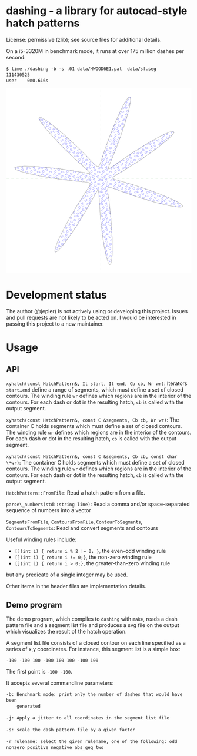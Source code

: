 # dashing - a library for autocad-style hatch patterns

License: permissive (zlib); see source files for additional details.

On a i5-3320M in benchmark mode, it runs at over 175 million dashes per second:
```
$ time ./dashing -b -s .01 data/HWOOD6E1.pat  data/sf.seg
111430525
user    0m0.616s
```

![Example image](data/sf.png)

# Development status

The author (@jepler) is not actively using or developing this project.
Issues and pull requests are not likely to be acted on.
I would be interested in passing this project to a new maintainer.

# Usage
## API

`xyhatch(const HatchPattern&, It start, It end, Cb cb, Wr wr)`:
    Iterators `start`..`end` define a range of segments, which must define a set of closed contours.
    The winding rule `wr` defines which regions are in the interior of the contours.
    For each dash or dot in the resulting hatch, `cb` is called with the output segment.

`xyhatch(const HatchPattern&, const C &segments, Cb cb, Wr wr)`:
    The container C holds segments which must define a set of closed
    contours.
    The winding rule `wr` defines which regions are in the interior of the contours.
    For each dash or dot in the resulting hatch, `cb` is called with the output segment.

`xyhatch(const HatchPattern&, const C &segments, Cb cb, const char \*wr)`:
    The container C holds segments which must define a set of closed
    contours.
    The winding rule `wr` defines which regions are in the interior of the contours.
    For each dash or dot in the resulting hatch, `cb` is called with the output segment.

`HatchPattern::FromFile`: Read a hatch pattern from a file.

`parse\_numbers(std::string line)`: Read a comma and/or space-separated
    sequence of numbers into a vector

`SegmentsFromFile`, `ContoursFromFile`, `ContourToSegments`, `ContoursToSegments`: Read and convert segments and contours

Useful winding rules include:
 * `[](int i) { return i % 2 != 0; }`, the even-odd winding rule
 * `[](int i) { return i != 0;}`, the non-zero winding rule
 * `[](int i) { return i > 0;}`, the greater-than-zero winding rule
 
but any predicate of a single integer may be used.

Other items in the header files are implementation details.

## Demo program

The demo program, which compiles to `dashing` with `make`, reads a dash
pattern file and a segment list file and produces a svg file on the output
which visualizes the result of the hatch operation.

A segment list file consists of a closed contour on each line specified as a series of x,y coordinates.  For instance, this segment list is a simple box:
```
-100 -100 100 -100 100 100 -100 100
```
The first point is `-100 -100`.

It accepts several commandline parameters:

    -b: Benchmark mode: print only the number of dashes that would have been
        generated

    -j: Apply a jitter to all coordinates in the segment list file

    -s: scale the dash pattern file by a given factor
    
    -r rulename: select the given rulename, one of the following: odd nonzero positive negative abs_geq_two
